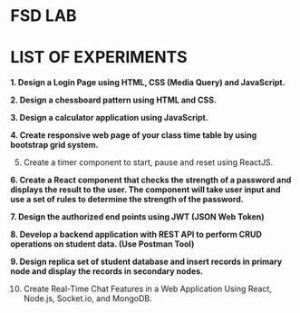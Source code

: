 # FSD LAB
# LIST OF EXPERIMENTS

**1. Design a Login Page using HTML, CSS (Media Query) and JavaScript.**

**2. Design a chessboard pattern using HTML and CSS.**

**3. Design a calculator application using JavaScript.**

**4. Create responsive web page of your class time table by using bootstrap grid system.**

5. Create a timer component to start, pause and reset using ReactJS.

**6. Create a React component that checks the strength of a password and displays the result to the user.
The component will take user input and use a set of rules to determine the strength of the password.**

**7. Design the authorized end points using JWT (JSON Web Token)**

**8. Develop a backend application with REST API to perform CRUD operations on student data.
(Use Postman Tool)**

**9. Design replica set of student database and insert records in primary node and display the records in
secondary nodes.**

10. Create Real-Time Chat Features in a Web Application Using React, Node.js, Socket.io, and MongoDB.
